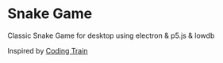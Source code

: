# Snake Game
Classic Snake Game for desktop using electron & p5.js & lowdb

Inspired by [Coding Train](https://github.com/CodingTrain/Rainbow-Code/tree/master/CodingChallenges/CC_03_Snake_game_p5.js)
